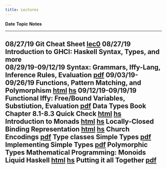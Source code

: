 ```yaml
---
title: Lectures
---
```


**Date**          **Topic**                                                      **Notes**
----------------- -------------------------------------------------------------- ------------------------
08/27/19          Git Cheat Sheet                                                [lec0]
08/27/19          Introduction to GHCI: Haskell Syntax, Types, and more          
08/29/19-09/12/19 Syntax: Grammars, Iffy-Lang, Inference Rules, Evaluation       [pdf][lec1]
09/03/19-09/26/19 Functions, Pattern Matching, and Polymorphism                  [html][lec2] [hs][lhs2]
09/12/19-09/19/19 Functional Iffy: Free/Bound Variables, Substiution, Evaluation [pdf][lec1]
                  Data Types                                                     Book Chapter 8.1-8.3
                  Quick Check                                                    [html][lec3] [hs][lhs3]
                  Introduction to Monads                                         [html][lec8] [hs][lhs8]
                  Locally-Closed Binding Representation                          [html][lec7] [hs][lhs1]
                  Church Encodings                                               [pdf][pdf4]
                  Type classes
                  Simple Types                                                   [pdf][pdf4]
                  Implementing Simple Types                                      [pdf][pdf4]
                  Polymorphic Types
                  Mathematical Programming: Monoids
                  Liquid Haskell                                                 [html][lec9] [hs][lhs9]
                  Putting it all Together                                        [pdf][pdf4]    
---------------------------------------------------------------------------------------------------------

[lec0]: lectures/git.html
[lec1]: lectures/theory/Iffy-Lang/lect.pdf
[lec2]: lectures/lec-functions-patternmatching-polymorphism.html
[lhs2]: lectures/lec-functions-patternmatching-polymorphism.lhs
[lec3]: lectures/lec-quickcheck.html
[lhs3]: lectures/lec-quickcheck.lhs
[lec7]: lectures/lec-locally-closed-1.html
[lhs1]: lectures/lec-locally-closed-1.lhs
[pdf2]: lectures/theory/lambda-calculus/lect.pdf
[pdf4]: lectures/theory/church-encodings/lect.pdf
[lec8]: lectures/lec-monads-intro.html
[lhs8]: lectures/lec-monads-intro.lhs
[lec9]: lectures/lec-liquid-intro.html
[lhs9]: lectures/lec-liquid-intro.lhs
